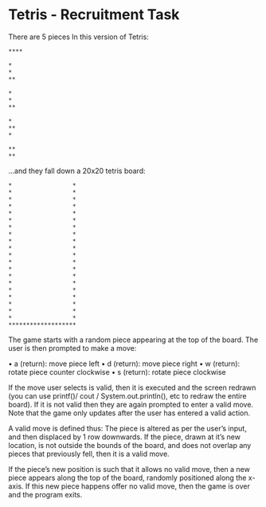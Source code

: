 # Tetris - Recruitment Task

There are 5 pieces In this version of Tetris:

```shell
****
 
*
*
**

*
*
**

*
**
*

**
**
```

...and they fall down a 20x20 tetris board:

```shell
*                 *
*                 *
*                 *
*                 *
*                 *
*                 *
*                 *
*                 *
*                 *
*                 *
*                 *
*                 *
*                 *
*                 *
*                 *
*                 *
*                 *
*                 *
*                 *
*                 *
*******************
```

The game starts with a random piece appearing at the top of the board. The user is then prompted to make a move:

• a (return): move piece left
• d (return): move piece right
• w (return): rotate piece counter clockwise
• s (return): rotate piece clockwise

If the move user selects is valid, then it is executed and the screen redrawn (you can use printf()/ cout / System.out.println(), etc to redraw the entire board). If it is not valid then they are again prompted to enter a valid move. Note that the game only updates after the user has entered a valid action.

A valid move is defined thus: The piece is altered as per the user’s input, and then displaced by 1 row downwards. If the piece, drawn at it’s new location, is not outside the bounds of the board, and does not overlap any pieces that previously fell, then it is a valid move.

If the piece’s new position is such that it allows no valid move, then a new piece appears along the top of the board, randomly positioned along the x-axis. If this new piece happens offer no valid move, then the game is over and the program exits.
